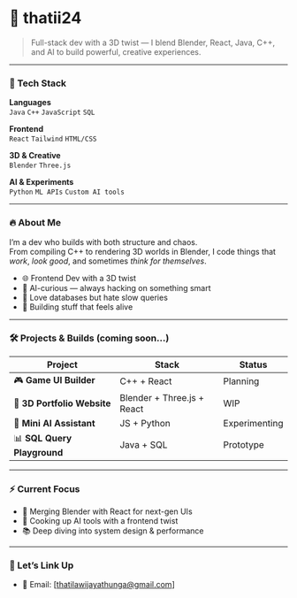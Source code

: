 <!-- GitHub Profile README for @thatii24 -->

# 🧠 thatii24

> Full-stack dev with a 3D twist — I blend Blender, React, Java, C++, and AI to build powerful, creative experiences.

---

### 🔧 Tech Stack
**Languages**  
`Java` `C++` `JavaScript` `SQL`

**Frontend**  
`React` `Tailwind` `HTML/CSS`  

**3D & Creative**  
`Blender` `Three.js`

**AI & Experiments**  
`Python` `ML APIs` `Custom AI tools`

---

### 🔥 About Me
I’m a dev who builds with both structure and chaos.  
From compiling C++ to rendering 3D worlds in Blender, I code things that *work*, *look good*, and sometimes *think for themselves*.

- 🌐 Frontend Dev with a 3D twist  
- 🧠 AI-curious — always hacking on something smart  
- 💾 Love databases but hate slow queries  
- 🎨 Building stuff that feels alive

---

### 🛠️ Projects & Builds (coming soon...)
| Project | Stack | Status |
|--------|-------|--------|
| 🎮 **Game UI Builder** | C++ + React | Planning |
| 🌈 **3D Portfolio Website** | Blender + Three.js + React | WIP |
| 🤖 **Mini AI Assistant** | JS + Python | Experimenting |
| 📊 **SQL Query Playground** | Java + SQL | Prototype |

---

### ⚡ Current Focus
- 🎯 Merging Blender with React for next-gen UIs  
- 🧪 Cooking up AI tools with a frontend twist  
- 📚 Deep diving into system design & performance

---

### 💬 Let’s Link Up
- 📧 Email: [thatilawijayathunga@gmail.com]

